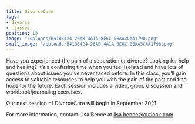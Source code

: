 ```yaml
---
title: DivorceCare
tags:
- divorce
- classes
position: 13
image: "/uploads/B41B3424-26AB-4A1A-8E6C-0BAA3CAA1790.png"
small_image: "/uploads/B41B3424-26AB-4A1A-8E6C-0BAA3CAA1790.png"
---
```


Have you experienced the pain of a separation or divorce? Looking for help and healing? It’s a confusing time when you feel isolated and have lots of questions about issues you’ve never faced before. In this class, you’ll gain access to valuable resources to help you with the pain of the past and find hope for the future. Each session includes a video, group discussion and workbook/journaling exercises.

Our next session of DivorceCare will begin in September 2021.

For more information, contact Lisa Bence at lisa.bence@outlook.com
